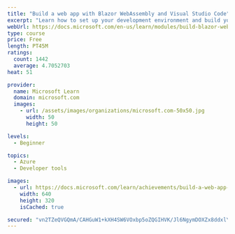 ```yaml
---
title: "Build a web app with Blazor WebAssembly and Visual Studio Code"
excerpt: "Learn how to set up your development environment and build your first WebAssembly app with Blazor, Visual Studio Code, and C#."
webUrl: https://docs.microsoft.com/en-us/learn/modules/build-blazor-webassembly-visual-studio-code/
type: course
price: Free
length: PT45M
ratings:
  count: 1442
  average: 4.7052703
heat: 51

provider:
  name: Microsoft Learn
  domain: microsoft.com
  images:
    - url: /assets/images/organizations/microsoft.com-50x50.jpg
      width: 50
      height: 50

levels:
  - Beginner

topics:
  - Azure
  - Developer tools

images:
  - url: https://docs.microsoft.com/learn/achievements/build-a-web-app-with-blazor-webassembly-and-vs-code-social.png
    width: 640
    height: 320
    isCached: true

secured: "vn2TZeQVGQmA/CAHGuW1+kXH4SW6VOxbp5oZQGIHVK/Jl6NgymDOXZx8ddxlYe71HpEzubyLcfwT8c7bM+lwurTylY9vboxaHpHWm5BAnOERAFLiRvEVuspVtEbcsnolAqsVbNNqZy+mFz0qW2pA9mlCOM+ZYOXFpvT1I1eedFhYoyzsx2tmD0fHZadFl9TwUQMk2CQT2wGfVE6JeH5+EJhud5TpphxY86JvHZTb+PABwkoLW5nKol1hjlz9cmrHf2f7nabB+J7bJoplJUEXSyI5Io9+0C7r8IHR1p3/6HtFNg3tdlbfyoa2WAhrPnPqGhbym54J2t47TljyPopM5cgANsCIPxyI55Td1FNYAoVEk0UQgJnsVOa+6Tuf8UqdRODC+UGPbqH8CVH4ze+ge/BH7J9jUiZWb0avKmLwYsw=;KiqmfAzmUxZ8BIBj5Uhqxg=="
---
```


